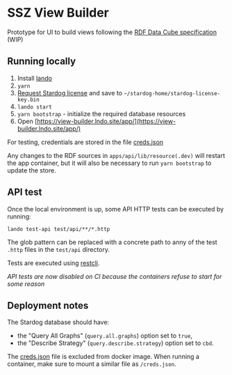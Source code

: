 # SSZ View Builder

Prototype for UI to build views following the [RDF Data Cube specification][cube] (WIP)

## Running locally

1. Install [lando](https://github.com/lando/lando/releases/latest)
2. `yarn`
3. [Request Stardog license](https://www.stardog.com/download-free/) and save to `~/stardog-home/stardog-license-key.bin`
4. `lando start`
5. `yarn bootstrap` - initialize the required database resources
6. Open [https://view-builder.lndo.site/app/](https://view-builder.lndo.site/app/)

For testing, credentials are stored in the file [creds.json](creds.json)

Any changes to the RDF sources in `apps/api/lib/resource(.dev)` will restart the app container, but it will
also be necessary to run `yarn bootstrap` to update the store.

## API test

Once the local environment is up, some API HTTP tests can be executed by running:

```
lando test-api test/api/**/*.http
```

The glob pattern can be replaced with a concrete path to anny of the test `.http` files in the `test/api` directory.

Tests are executed using [restcli](https://github.com/restcli/restcli).

_API tests are now disabled on CI because the containers refuse to start for some reason_

[cube]: https://github.com/zazuko/cube-link

## Deployment notes

The Stardog database should have:
- the "Query All Graphs" (`query.all.graphs`) option set to `true`,
- the "Describe Strategy" (`query.describe.strategy`) option set to `cbd`.

The [creds.json](creds.json) file is excluded from docker image. When running a container,
make sure to mount a similar file as `/creds.json`.
